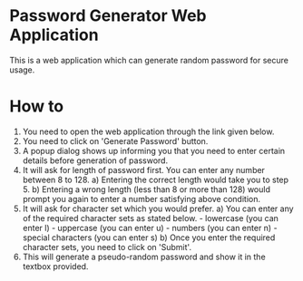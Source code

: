 # Password Generator Web Application
This is a web application which can generate random password for secure usage.

# How to
1. You need to open the web application through the link given below.
2. You need to click on 'Generate Password' button.
3. A popup dialog shows up informing you that you need to enter certain details before generation of password.
4. It will ask for length of password first. You can enter any number between 8 to 128.
    a) Entering the correct length would take you to step 5.
    b) Entering a wrong length (less than 8 or more than 128) would prompt you again to enter a number satisfying above condition.
5. It will ask for character set which you would prefer.
    a) You can enter any of the required character sets as stated below.
        - lowercase (you can enter l)
        - uppercase (you can enter u)
        - numbers (you can enter n)
        - special characters (you can enter s)
    b) Once you enter the required character sets, you need to click on 'Submit'.
6. This will generate a pseudo-random password and show it in the textbox provided.

